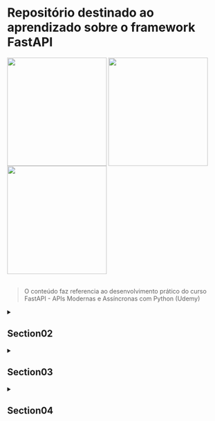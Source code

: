 <div>
<h1>Repositório destinado ao aprendizado sobre o framework FastAPI</h1>
<img align="center" height="250" width="230" src="https://cdn.jsdelivr.net/gh/devicons/devicon/icons/fastapi/fastapi-original-wordmark.svg" />
<img align="center" height="250" width="230" src="https://cdn.jsdelivr.net/gh/devicons/devicon/icons/fastapi/fastapi-original-wordmark.svg" />
<img align="center" height="250" width="230" src="https://cdn.jsdelivr.net/gh/devicons/devicon/icons/fastapi/fastapi-original-wordmark.svg" />
</div><br>

> O conteúdo faz referencia ao desenvolvimento prático do curso FastAPI - APIs Modernas e Assíncronas com Python (Udemy)

<details>
<summary>
<h2>Section02</h2>
</summary><br>

<h3>Seção 2: Introdução ao FastAPI</h3>

Titulo da Aula                              | Concluído
:-----------------------------------------: | :-------------------:

3 - O que vamos aprender nesta seção?       | :heavy_check_mark:

4 - Conceitos essenciais sobre APIs         | :heavy_check_mark:

5 - Apresentação do FastAPI                 | :heavy_check_mark:

6 - Revisando a Programação Assincrona      | :heavy_check_mark:

7 - Softwares utilizados no curso           | :heavy_check_mark:

8 - Prática: Nossa primeira API com FastAPI | :heavy_check_mark:

9 - Recapitulando                           | :heavy_check_mark:
</details>

<details>
<summary>
<h2>Section03</h2>
</summary><br>

<h3>Seção 3: Entendendo os conceitos do FastAPI</h3>

Titulo da Aula                                  | Concluído
:-----------------------------------------:     | :-------------------:

10 - O que vamos aprender nesta seção?          | :heavy_check_mark:

11 - Prática: Definindo o novo projeto          | :heavy_check_mark:

12 - Prática: O método GET                      | :heavy_check_mark:

13 - Prática: Tratando exceções                 | :heavy_check_mark:

14 - Prática: O método POST                     | :heavy_check_mark:

15 - Prática: O método PUT                      | :heavy_check_mark:

16 - Prática: O método DELETE                   | :heavy_check_mark:

17 - Prática: Path Parameters                   | :heavy_check_mark:

18 - Prática: Query Parameters                  | :heavy_check_mark:

19 - Prática: Header Parameters                 | :heavy_check_mark:

20 - Prática: Injeção de Dependências           | :heavy_check_mark:

21 - Prática: Revisando os docs                 | :heavy_check_mark:

22 - Prática: Definindo rotas                   | :heavy_check_mark:

23 - Prática: Validação Customizada Pydantic    | :heavy_check_mark:

24 - Recapitulando                              | :heavy_check_mark:
</details>

<details>
<summary>
<h2>Section04</h2>
</summary><br>

<h3>Seção 4: CRUD FastAPI e SQL Alchemy</h3>

Titulo da Aula                                      | Concluído
:-----------------------------------------:         | :-------------------:

25 - O que vamos aprender nesta seção?              | :x:

26 - Prática: Criando a estrutura do projeto        | :x:

27 - Prática: Trabalhando no módulo core            | :x:

28 - Prática: Trabalhando no módulo models          | :x:

29 - Prática: Trabalhando no módulo schemas         | :x:

30 - Prática: Criando as tabelas                    | :x:

31 - Prática: Trabalhando no módulo api - Parte 1   | :x:

32 - Prática: Trabalhando no módulo api - Parte 2   | :x:

33 - Prática: Trabalhando no main                   | :x:

34 - Prática: Executando e testando nosso projeto   | :x:

35 - Recapitulando                                  | :x:
</details>
